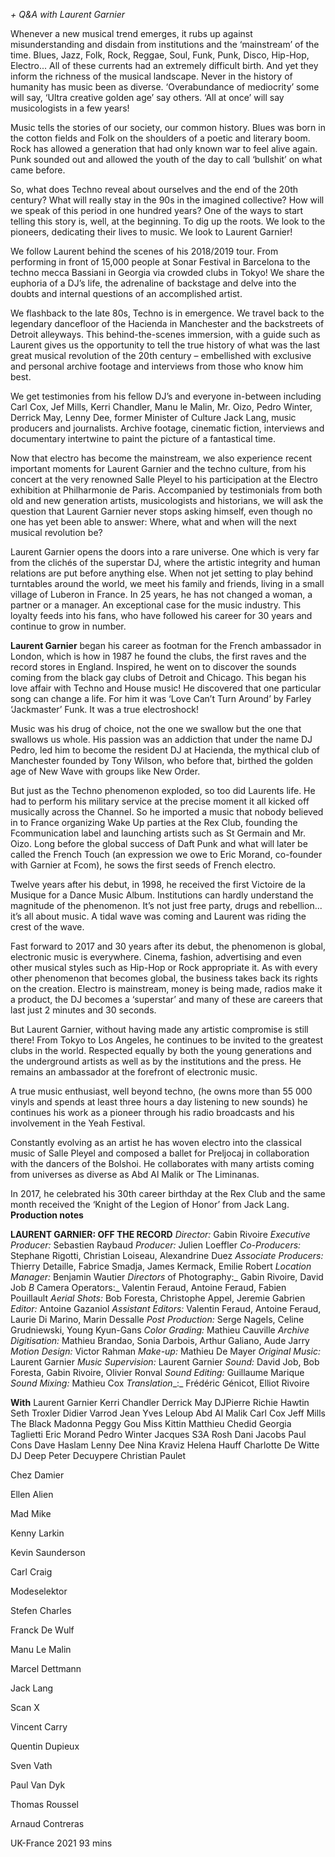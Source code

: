 
_+ Q&A with Laurent Garnier_

Whenever a new musical trend emerges, it rubs up against misunderstanding and disdain from institutions and the ‘mainstream’ of the time. Blues, Jazz, Folk, Rock, Reggae, Soul, Funk, Punk, Disco, Hip-Hop, Electro... All of these currents had an extremely difficult birth. And yet they inform the richness of the musical landscape. Never in the history of humanity has music been as diverse. ‘Overabundance of mediocrity’ some will say, ‘Ultra creative golden age’ say others. ‘All at once’ will say musicologists in a few years!

Music tells the stories of our society, our common history. Blues was born in the cotton fields and Folk on the shoulders of a poetic and literary boom. Rock has allowed a generation that had only known war to feel alive again. Punk sounded out and allowed the youth of the day to call ‘bullshit’ on what came before.

So, what does Techno reveal about ourselves and the end of the 20th century? What will really stay in the 90s in the imagined collective? How will we speak of this period in one hundred years? One of the ways to start telling this story is, well, at the beginning. To dig up the roots. We look to the pioneers, dedicating their lives to music. We look to Laurent Garnier!

We follow Laurent behind the scenes of his 2018/2019 tour. From performing in front of 15,000 people at Sonar Festival in Barcelona to the techno mecca Bassiani in Georgia via crowded clubs in Tokyo! We share the euphoria of a DJ’s life, the adrenaline of backstage and delve into the doubts and internal questions of an accomplished artist.

We flashback to the late 80s, Techno is in emergence. We travel back to the legendary dancefloor of the Hacienda in Manchester and the backstreets of Detroit alleyways. This behind-the-scenes immersion, with a guide such as Laurent gives us the opportunity to tell the true history of what was the last great musical revolution of the 20th century – embellished with exclusive and personal archive footage and interviews from those who know him best.

We get testimonies from his fellow DJ’s and everyone in-between including Carl Cox, Jef Mills, Kerri Chandler, Manu le Malin, Mr. Oizo, Pedro Winter, Derrick May, Lenny Dee, former Minister of Culture Jack Lang, music producers and journalists. Archive footage, cinematic fiction, interviews and documentary intertwine to paint the picture of a fantastical time.

Now that electro has become the mainstream, we also experience recent important moments for Laurent Garnier and the techno culture, from his concert at the very renowned Salle Pleyel to his participation at the Electro exhibition at Philharmonie de Paris. Accompanied by testimonials from both old and new generation artists, musicologists and historians, we will ask the question that Laurent Garnier never stops asking himself, even though no one has yet been able to answer: Where, what and when will the next musical revolution be?

Laurent Garnier opens the doors into a rare universe. One which is very far from the clichés of the superstar DJ, where the artistic integrity and human relations are put before anything else. When not jet setting to play behind turntables around the world, we meet his family and friends, living in a small village of Luberon in France. In 25 years, he has not changed a woman, a partner or a manager. An exceptional case for the music industry. This loyalty feeds into his fans, who have followed his career for 30 years and continue to grow in number.

**Laurent Garnier** began his career as footman for the French ambassador in London, which is how in 1987 he found the clubs, the first raves and the record stores in England. Inspired, he went on to discover the sounds coming from the black gay clubs of Detroit and Chicago. This began his love affair with Techno and House music! He discovered that one particular song can change a life. For him it was ‘Love Can’t Turn Around’ by Farley ‘Jackmaster’ Funk. It was a true electroshock!

Music was his drug of choice, not the one we swallow but the one that swallows us whole. His passion was an addiction that under the name DJ Pedro, led him to become the resident DJ at Hacienda, the mythical club of Manchester founded by Tony Wilson, who before that, birthed the golden age of New Wave with groups like New Order.

But just as the Techno phenomenon exploded, so too did Laurents life. He had to perform his military service at the precise moment it all kicked off musically across the Channel. So he imported a music that nobody believed in to France organizing Wake Up parties at the Rex Club, founding the Fcommunication label and launching artists such as St Germain and Mr. Oizo. Long before the global success of Daft Punk and what will later be called the French Touch (an expression we owe to Eric Morand, co-founder with Garnier at Fcom), he sows the first seeds of French electro.

Twelve years after his debut, in 1998, he received the first Victoire de la Musique for a Dance Music Album. Institutions can hardly understand the magnitude of the phenomenon. It’s not just free party, drugs and rebellion... it’s all about music. A tidal wave was coming and Laurent was riding the crest of the wave.

Fast forward to 2017 and 30 years after its debut, the phenomenon is global, electronic music is everywhere. Cinema, fashion, advertising and even other musical styles such as Hip-Hop or Rock appropriate it. As with every other phenomenon that becomes global, the business takes back its rights on the creation. Electro is mainstream, money is being made, radios make it a product, the DJ becomes a ‘superstar’ and many of these are careers that last just 2 minutes and 30 seconds.

But Laurent Garnier, without having made any artistic compromise is still there! From Tokyo to Los Angeles, he continues to be invited to the greatest clubs in the world. Respected equally by both the young generations and the underground artists as well as by the institutions and the press. He remains an ambassador at the forefront of electronic music.

A true music enthusiast, well beyond techno, (he owns more than 55 000 vinyls and spends at least three hours a day listening to new sounds) he continues his work as a pioneer through his radio broadcasts and his involvement in the Yeah Festival.

Constantly evolving as an artist he has woven electro into the classical music of Salle Pleyel and composed a ballet for Preljocaj in collaboration with the dancers of the Bolshoi. He collaborates with many artists coming from universes as diverse as Abd Al Malik or The Liminanas.

In 2017, he celebrated his 30th career birthday at the Rex Club and the same month received the ‘Knight of the Legion of Honor’ from Jack Lang.  
**Production notes**

**LAURENT GARNIER: OFF THE RECORD**
_Director:_  Gabin Rivoire
_Executive Producer:_  Sebastien Raybaud
_Producer:_  Julien Loeffler
_Co-Producers:_  Stephane Rigotti, Christian Loiseau, Alexandrine Duez
_Associate Producers:_ Thierry Detaille, Fabrice Smadja, James Kermack, Emilie Robert
_Location Manager:_ Benjamin Wautier
_Directors_ of Photography:_ Gabin Rivoire, David Job
_B_ Camera Operators:_ Valentin Feraud, Antoine Feraud, Fabien Pouillault
_Aerial Shots:_ Bob Foresta, Christophe Appel, Jeremie Gabrien
_Editor:_ Antoine Gazaniol
_Assistant Editors:_ Valentin Feraud, Antoine Feraud, Laurie Di Marino, Marin Dessalle
_Post Production:_  Serge Nagels, Celine Grudniewski, Young Kyun-Gans
_Color Grading:_  Mathieu Cauville
_Archive_ _Digitisation:_ Mathieu Brandao, Sonia Darbois, Arthur Galiano, Aude Jarry
_Motion Design:_  Victor Rahman
_Make-up:_  Mathieu De Mayer
_Original_ _Music:_ Laurent Garnier
_Music Supervision:_ Laurent Garnier
_Sound:_ David Job, Bob Foresta, Gabin Rivoire, Olivier Ronval
_Sound Editing:_  Guillaume Marique
_Sound Mixing:_  Mathieu Cox
_Translation__:_ Frédéric Génicot, Elliot Rivoire

**With**
Laurent Garnier
Kerri Chandler
Derrick May
DJPierre
Richie Hawtin
Seth Troxler
Didier Varrod
Jean Yves Leloup
Abd Al Malik
Carl Cox
Jeff Mills
The Black Madonna
Peggy Gou
Miss Kittin
Matthieu Chedid
Georgia Taglietti
Eric Morand
Pedro Winter
Jacques
S3A
Rosh
Dani Jacobs
Paul Cons
Dave Haslam
Lenny Dee
Nina Kraviz
Helena Hauff
Charlotte De Witte
DJ Deep
Peter Decuypere
Christian Paulet

Chez Damier

Ellen Alien

Mad Mike

Kenny Larkin

Kevin Saunderson

Carl Craig

Modeselektor

Stefen Charles

Franck De Wulf

Manu Le Malin

Marcel Dettmann

Jack Lang

Scan X

Vincent Carry

Quentin Dupieux

Sven Vath

Paul Van Dyk

Thomas Roussel

Arnaud Contreras

UK-France 2021
93 mins
<!--stackedit_data:
eyJoaXN0b3J5IjpbLTE5NTE5NjU1ODddfQ==
-->
